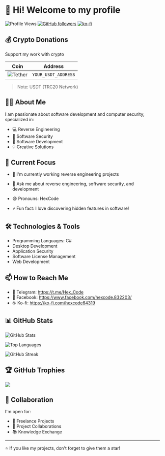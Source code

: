 # 👋 Hi! Welcome to my profile

![Profile Views](https://komarev.com/ghpvc/?username=Cracked-oss&color=blueviolet)
[![GitHub followers](https://img.shields.io/github/followers/Cracked-oss?label=Follow&style=social)](https://github.com/Cracked-oss)
[![ko-fi](https://ko-fi.com/img/githubbutton_sm.svg)](https://ko-fi.com/hexcode64319)

## 💰 Crypto Donations
Support my work with crypto

| Coin | Address |
|------|---------|
| ![Tether](https://img.shields.io/badge/Tether-50AF95?style=for-the-badge&logo=tether&logoColor=white) | `YOUR_USDT_ADDRESS` |
> Note: USDT (TRC20 Network)


## 👨‍💻 About Me
I am passionate about software development and computer security, specialized in:
- 💻 Reverse Engineering
- 🔐 Software Security
- 🚀 Software Development
- 💡 Creative Solutions


## 🌱 Current Focus
- 🔭 I'm currently working reverse engineering projects

- 💬 Ask me about reverse engineering, software security, and development
- 😄 Pronouns: HexCode
- ⚡ Fun fact: I love discovering hidden features in software!

## 🛠️ Technologies & Tools
- Programming Languages: C#
- Desktop Development
- Application Security
- Software License Management
- Web Development

## 📫 How to Reach Me
- 📱 Telegram: https://t.me/Hex_Code
- 💼 Facebook: https://www.facebook.com/hexcode.832203/
- ☕ Ko-fi: https://ko-fi.com/hexcode64319



## 📊 GitHub Stats

![GitHub Stats](https://github-readme-stats.vercel.app/api?username=Cracked-oss&show_icons=true&theme=radical)

![Top Languages](https://github-readme-stats.vercel.app/api/top-langs/?username=Cracked-oss&layout=compact&theme=radical)

![GitHub Streak](https://github-readme-streak-stats.herokuapp.com/?user=Cracked-oss&theme=radical)

## 🏆 GitHub Trophies
![](https://github-profile-trophy.vercel.app/?username=Cracked-oss&theme=radical&no-frame=false&no-bg=false&margin-w=4)

## 🤝 Collaboration
I'm open for:
- 💼 Freelance Projects
- 🤝 Project Collaborations
- 📚 Knowledge Exchange

---
⭐️ If you like my projects, don't forget to give them a star! 
